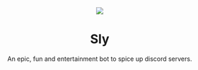 <div align="center">
  <img src="https://cdn.discordapp.com/app-icons/860795354136182794/181518ebe4fbe57bc6ed8cab7246194e.png?size=256">
  <h1>Sly</h1>
  <p>An epic, fun and entertainment bot to spice up discord servers.</p>
</div>
